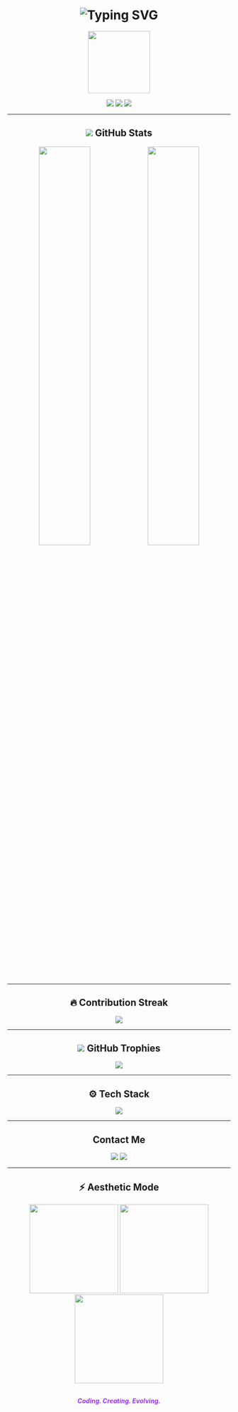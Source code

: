 <h1 align="center">
  <img src="https://readme-typing-svg.demolab.com?font=Fira+Code&weight=700&pause=1000&color=9B30FF&center=true&vCenter=true&width=435&lines=Hi+I'm+NeVeRxQAiD;Welcome+to+my+Dark+Zone!" alt="Typing SVG" />
</h1>

<p align="center">
  <img src="https://cdn.discordapp.com/attachments/1196559809881841675/1370566682686394441/1746838955071.gif?ex=681ff731&is=681ea5b1&hm=dbf27bb1d70c3b7d6301a047b53bffe30b6a76b61e83ecbfa4fb6833c904618b&" width="140" />
</p>

<p align="center">
  <img src="https://komarev.com/ghpvc/?username=Qaidx93&label=Profile+Views&color=7B68EE&style=for-the-badge" />
  <img src="https://img.shields.io/github/followers/Qaidx93?label=Followers&style=for-the-badge&color=7B68EE" />
  <img src="https://img.shields.io/github/stars/Qaidx93?label=Stars&style=for-the-badge&color=7B68EE" />
</p>

---

<h2 align="center"> <img src="https://cdn.discordapp.com/emojis/1370559713372012595.gif?v=1&size=48&quality=lossless "/> GitHub Stats</h2>

<p align="center">
  <img src="https://github-readme-stats.vercel.app/api?username=NeVeRxQAiD&show_icons=true&theme=tokyonight&hide_border=true" width="48%" />
 <img src="https://github-readme-stats.vercel.app/api/top-langs/?username=NeVeRxQAiD&layout=compact&theme=tokyonight&hide_border=true" width="48%" />
</p>

---

<h2 align="center">🔥 Contribution Streak</h2>

<p align="center">
  <img src="https://github-readme-streak-stats.herokuapp.com?user=NeVeRxQAiD&theme=tokyonight&hide_border=true" />
</p>

---

<h2 align="center"> <img src="https://cdn.discordapp.com/emojis/1296441816362651681.gif?v=1&size=48&quality=lossless "/> GitHub Trophies</h2>

<p align="center">
  <img src="https://github-profile-trophy.vercel.app/?username=NeVeRxQAiD&theme=darkhub&no-frame=true&column=6&title=Stars,Followers,Commits,Repositories,PullRequest,Issues" />
</p>

---

<h2 align="center">⚙️ Tech Stack</h2>

<p align="center">
  <img src="https://skillicons.dev/icons?i=js,ts,nodejs,py,express,mongodb,html,css,discord,github,git" />
</p>

---

<h2 align="center"> Contact Me</h2>

<p align="center">
  <a href="https://discord.com/users/1038589192839630849"><img src="https://img.shields.io/badge/Discord-5865F2?style=for-the-badge&logo=discord&logoColor=white"/></a>
  <a href="https://www.snapchat.com/add/xzanyarrrrrrrrr?share_id=p-sdXR-ksEo&locale=en-US"><img src="https://img.shields.io/badge/Snapchat-FFFC00?style=for-the-badge&logo=snapchat&logoColor=black"/></a>
</p>

---

<h2 align="center">⚡ Aesthetic Mode</h2>

<p align="center">
  <img src="https://media.giphy.com/media/B6odR6JZ9bGu0/giphy.gif" width="200" />
  <img src="https://media.giphy.com/media/L1R1tvI9svkIWwpVYr/giphy.gif" width="200" />
  <img src="https://media.giphy.com/media/IbWcCMZ8f5IAI/giphy.gif" width="200" />
</p>

<p align="center">
  <br><i><strong style="color:#9B30FF;">Coding. Creating. Evolving.</strong></i>
</p>
